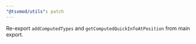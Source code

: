 ```yaml
---
"@tsxmod/utils": patch
---
```


Re-export `addComputedTypes` and `getComputedQuickInfoAtPosition` from main export.
